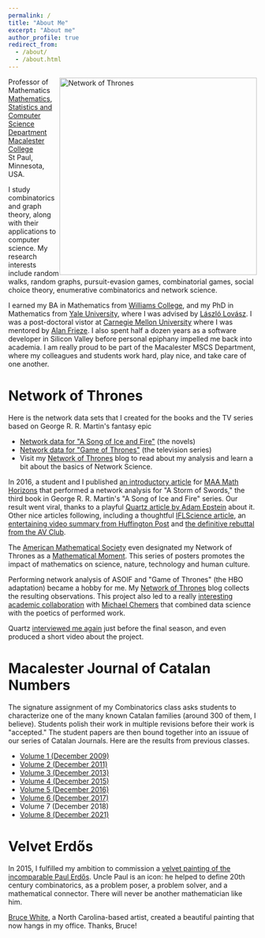 ```yaml
---
permalink: /
title: "About Me"
excerpt: "About me"
author_profile: true
redirect_from: 
  - /about/
  - /about.html
---
```




<img src="https://networkofthrones.files.wordpress.com/2020/01/got-all8.png"
     alt="Network of Thrones"
     style="float: right;"
     width="400pt" />


Professor of Mathematics<br />
[Mathematics, Statistics and Computer Science Department](https://www.macalester.edu/mscs/)<br />
[Macalester College](https://www.macalester.edu)<br />
St Paul, Minnesota, USA.

I study combinatorics and graph theory, along with their applications to computer science. My research interests include random walks, random graphs, pursuit-evasion games, combinatorial games, social choice theory, enumerative combinatorics and network science.  


I earned my BA in Mathematics from [Williams College](https://math.williams.edu/), and my PhD in Mathematics from [Yale University](https://math.yale.edu/), where I was advised by [László Lovász](https://web.cs.elte.hu/~lovasz/). I was a post-doctoral vistor at [Carnegie Mellon University](https://www.cmu.edu/math/index.html) where I was mentored by [Alan Frieze](https://www.math.cmu.edu/~af1p/). I also spent half a dozen years as a software developer in Silicon Valley before personal epiphany impelled me back into academia. I am really proud to be part of the Macalester MSCS Department, where my colleagues  and students work hard, play nice, and take care of one another.

Network of Thrones
====

Here is the network data sets that I created for the books and the TV series based on George R. R. Martin's fantasy epic
*  [Network data for "A Song of Ice and Fire"](https://github.com/mathbeveridge/asoiaf) (the novels)
*  [Network data for "Game of Thrones"](https://github.com/mathbeveridge/gameofthrones) (the television series)
*  Visit my [Network of Thrones](https://networkofthrones.wordpress.com/) blog to read about my analysis and learn a bit about the basics of Network Science.

In 2016, a student and I published [an introductory article](https://www.maa.org/sites/default/files/pdf/Mathhorizons/NetworkofThrones%20%281%29.pdf) for [MAA Math Horizons](https://www.maa.org/press/periodicals/math-horizons) that performed a network analysis for "A Storm of Swords," the third book in George R. R. Martin's "A Song of Ice and Fire" series. Our result went viral, thanks to a playful [Quartz article by Adam Epstein](http://qz.com/650796/mathematicians-mapped-out-every-game-of-thrones-relationship-to-find-the-main-character/) about it. Other nice articles following, including a thoughtful [IFLScience article](http://www.iflscience.com/editors-blog/mathematicians-create-game-thrones-social-network-work-out-who-rules-westeros), an [entertaining video summary from Huffington Post](https://www.huffpost.com/entry/game-of-thrones-math-real-star_n_5700de59e4b0a06d5805ef9a) and [the definitive rebuttal from the AV Club](http://www.avclub.com/article/math-nerds-decided-true-protagonist-game-thrones-234660).

The [American Mathematical Society](http://www.ams.org/home/page) even designated my Network of Thrones as a [Mathematical Moment](http://www.ams.org/publicoutreach/mathmoments/mm123-thrones-podcast). This series of posters promotes the impact of mathematics on science, nature, technology and human culture.

Performing network analysis of ASOIF and "Game of Thrones" (the HBO adaptation) became a hobby for me. My [Network of Thrones](https://networkofthrones.wordpress.com/) blog collects the resulting observations. This project also led to a really [interesting academic collaboration](https://drive.google.com/open?id=0ByVwdYPtCB8eQngtdUljZFgyRUE) with [Michael Chemers](https://theater.ucsc.edu/faculty/chemers) that combined data science with the poetics of performed work. 

Quartz [interviewed me again](https://qz.com/quartzy/1576451/who-will-win-the-game-of-thrones-what-network-science-tells-us/) just before the final season, and even produced a short video about the project.


Macalester Journal of Catalan Numbers
====

The signature assignment of my Combinatorics class asks students to characterize one of the many known Catalan families (around 300 of them, I believe). Students polish their work in multiple revisions before their work is "accepted." The student papers are then bound together into an issuue of our series of Catalan Journals. Here are the results from previous classes.

* [Volume 1 (December 2009)](https://drive.google.com/file/d/19QTRZN7g31VMGWtFkcQnyuPO0VoCvmAX/view)
* [Volume 2 (December 2011)](https://drive.google.com/file/d/19lC6RgGm9ZST-kZ1mKV2G-T7_h2zs9RR/view?usp=sharing)
* [Volume 3 (December 2013)](https://drive.google.com/file/d/1X_sPBXF-WfOcbgmAvWk3bnEXORPHCqw7/view?usp=sharing)
* [Volume 4 (December 2015)](https://drive.google.com/file/d/16spmT1-KCanfS_PDjxO-xOwHVXikel9n/view?usp=sharing)
* [Volume 5 (December 2016)](https://drive.google.com/file/d/1SpsxK5dITANR_syUwuBh3eoYGOBdLQX3/view?usp=sharing)
* [Volume 6 (December 2017)](https://drive.google.com/file/d/1xd3bXWMT_IIVVz7z7mGiqQF_wLoEXEoD/view?usp=sharing)
* Volume 7 (December 2018)
* [Volume 8 (December 2021)](https://drive.google.com/file/d/1eMYdyZQ_PpHJz926PLrViEW6WYGh500a/view?usp=sharing)

Velvet Erdős
====

In 2015, I fulfilled my ambition to commission a [velvet painting of the incomparable Paul Erdős](https://github.com/mathbeveridge/mathbeveridge.github.io/blob/master/images/Erdos.jpg). Uncle Paul is an icon: he helped to define 20th century combinatorics, as a problem poser, a problem solver, and a mathematical connector. There will never be another mathematician like him.

[Bruce White](https://velvetgeek.com/), a North Carolina-based artist, created a beautiful painting that now hangs in my office. Thanks, Bruce!


